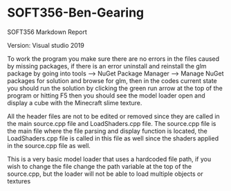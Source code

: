 # SOFT356-Ben-Gearing

SOFT356 Markdown Report

Version: Visual studio 2019

To work the program you make sure there are no errors in the files caused by missing packages, if there is an error uninstall and reinstall the glm package by going into tools --> NuGet Package Manager --> Manage NuGet packages for solution and browse for glm, then in the codes current state you should run the solution by clicking the green run arrow at the top of the program or hitting F5 then you should see the model loader open and display a cube with the Minecraft slime texture.

All the header files are not to be edited or removed since they are called in the main source.cpp file and LoadShaders.cpp file. The source.cpp file is the main file where the file parsing and display function is located, the LoadShaders.cpp file is called in this file as well since the shaders applied in the source.cpp file as well.

This is a very basic model loader that uses a hardcoded file path, if you wish to change the file change the path variable at the top of the source.cpp, but the loader will not be able to load multiple objects or textures
